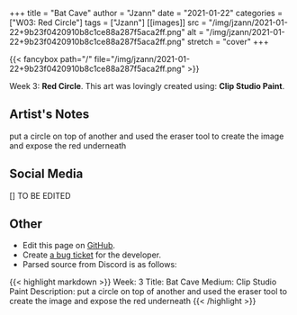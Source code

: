+++
title =       "Bat Cave"
author =      "Jzann"
date =        "2021-01-22"
categories =  ["W03: Red Circle"]
tags =        ["Jzann"]
[[images]]
                      src = "/img/jzann/2021-01-22+9b23f0420910b8c1ce88a287f5aca2ff.png"
                      alt = "/img/jzann/2021-01-22+9b23f0420910b8c1ce88a287f5aca2ff.png"
                      stretch = "cover"
+++


{{< fancybox path="/" file="/img/jzann/2021-01-22+9b23f0420910b8c1ce88a287f5aca2ff.png" >}}


Week 3: **Red Circle**. This art was lovingly created using: **Clip Studio Paint**.

## Artist's Notes

put a circle on top of another and used the eraser tool to create the image and expose the red underneath

## Social Media

[] TO BE EDITED

## Other

- Edit this page on [GitHub](https://github.com/teaminkling/web-refresh/edit/main/blog/content/blog/jzann-week-3-4d1b.md).
- Create [a bug ticket](https://github.com/teaminkling/web-refresh/issues/new?assignees=&labels=bug&template=problem-report.md&title=) for the developer.
- Parsed source from Discord is as follows:

{{< highlight markdown >}}
Week: 3
Title: Bat Cave
Medium: Clip Studio Paint
Description: put a circle on top of another and used the eraser tool to create the image and expose the red underneath
{{< /highlight >}}